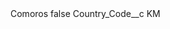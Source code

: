 <?xml version="1.0" encoding="UTF-8"?>
<CustomMetadata xmlns="http://soap.sforce.com/2006/04/metadata" xmlns:xsi="http://www.w3.org/2001/XMLSchema-instance" xmlns:xsd="http://www.w3.org/2001/XMLSchema">
    <label>Comoros</label>
    <protected>false</protected>
    <values>
        <field>Country_Code__c</field>
        <value xsi:type="xsd:string">KM</value>
    </values>
</CustomMetadata>
